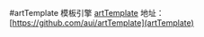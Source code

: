 #artTemplate 模板引擎
[artTemplate](https://github.com/aui/artTemplate)
地址：[https://github.com/aui/artTemplate](artTemplate)

